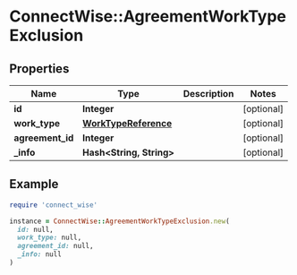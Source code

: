 # ConnectWise::AgreementWorkTypeExclusion

## Properties

| Name | Type | Description | Notes |
| ---- | ---- | ----------- | ----- |
| **id** | **Integer** |  | [optional] |
| **work_type** | [**WorkTypeReference**](WorkTypeReference.md) |  | [optional] |
| **agreement_id** | **Integer** |  | [optional] |
| **_info** | **Hash&lt;String, String&gt;** |  | [optional] |

## Example

```ruby
require 'connect_wise'

instance = ConnectWise::AgreementWorkTypeExclusion.new(
  id: null,
  work_type: null,
  agreement_id: null,
  _info: null
)
```

